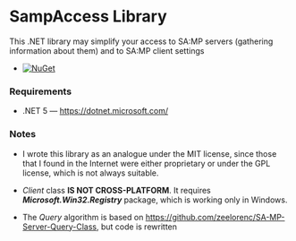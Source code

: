 # SampAccess Library
This .NET library may simplify your access to SA:MP servers (gathering information about them) and to SA:MP client settings
- [![NuGet](https://img.shields.io/github/v/release/emildalalyan/SampAccess?sort=semver&style=flat-square)](https://www.nuget.org/packages/SampAccess)

### Requirements
  - .NET 5 — https://dotnet.microsoft.com/

### Notes
- I wrote this library as an analogue under the MIT license, since those that I found in the Internet were either proprietary or under the GPL license, which is not always suitable.

- *Client* class **IS NOT CROSS-PLATFORM**. It requires ***Microsoft.Win32.Registry*** package, which is working only in Windows.

- The *Query* algorithm is based on https://github.com/zeelorenc/SA-MP-Server-Query-Class, but code is rewritten 
